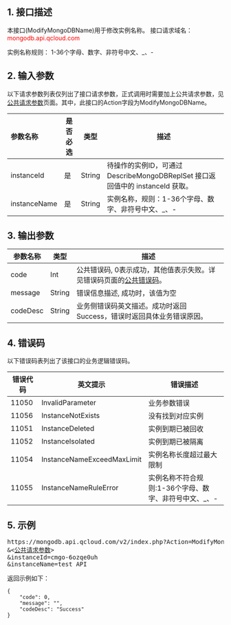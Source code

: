 ## 1. 接口描述
本接口(ModifyMongoDBName)用于修改实例名称。
接口请求域名：<font style='color:red'>mongodb.api.qcloud.com </font>

实例名称规则： 1-36个字母、数字、非符号中文、_、-

## 2. 输入参数
以下请求参数列表仅列出了接口请求参数，正式调用时需要加上公共请求参数，见<a href='/doc/api/260/1753' title='公共请求参数'>公共请求参数</a>页面。其中，此接口的Action字段为ModifyMongoDBName。

| 参数名称 | 是否必选  | 类型 | 描述 |
|:---------|---------|---------|---------|
| instanceId | 是 | String | 待操作的实例ID，可通过 DescribeMongoDBReplSet 接口返回值中的 instanceId 获取。 |
| instanceName | 是 | String | 实例名称，规则：1-36个字母、数字、非符号中文、_、-|

## 3. 输出参数

| 参数名称 | 类型 | 描述 |
|---------|---------|---------|
| code | Int | 公共错误码, 0表示成功，其他值表示失败。详见错误码页面的<a href='http://tce.fsphere.cn/doc/api/372/%E9%94%99%E8%AF%AF%E7%A0%81#1.E3.80.81.E5.85.AC.E5.85.B1.E9.94.99.E8.AF.AF.E7.A0.81' title='公共错误码'>公共错误码</a>。|
| message | String | 错误信息描述, 成功时，该值为空 |
| codeDesc | String | 业务侧错误码英文描述。成功时返回Success，错误时返回具体业务错误原因。 |

## 4. 错误码
以下错误码表列出了该接口的业务逻辑错误码。

| 错误代码 | 英文提示 | 错误描述 |
|---------|---------|---------|
|11050|InvalidParameter|业务参数错误|
|11056|InstanceNotExists|没有找到对应实例|
|11051|InstanceDeleted|实例到期已被回收|
|11052|InstanceIsolated|实例到期已被隔离|
|11054|InstanceNameExceedMaxLimit|实例名称长度超过最大限制|
|11055|InstanceNameRuleError|实例名称不符合规则:1-36个字母、数字、非符号中文、_、-|


## 5. 示例
<pre>
https://mongodb.api.qcloud.com/v2/index.php?Action=ModifyMongoDBName
&<<a href="http://tce.fsphere.cn/doc/api/229/6976">公共请求参数</a>>
&instanceId=cmgo-6ozqe0uh
&instanceName=test_API
</pre>
返回示例如下：
```
{
    "code": 0,
    "message": "",
    "codeDesc": "Success"
}

```